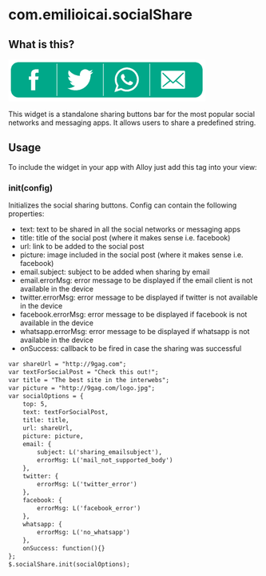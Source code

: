 # com.emilioicai.socialShare
## What is this?
![](screenshot.png?raw=true)

This widget is a standalone sharing buttons bar for the most popular social networks and messaging apps. It allows users to share a predefined string.
## Usage
To include the widget in your app with Alloy just add this tag into your view:
<Require type="widget" src="com.emilioicai.socialShare" id="socialShare"/>

### init(config)
Initializes the social sharing buttons. Config can contain the following properties:
- text: text to be shared in all the social networks or messaging apps
- title: title of the social post (where it makes sense i.e. facebook)
- url: link to be added to the social post
- picture: image included in the social post (where it makes sense i.e. facebook)
- email.subject: subject to be added when sharing by email
- email.errorMsg: error message to be displayed if the email client is not available in the device
- twitter.errorMsg: error message to be displayed if twitter is not available in the device
- facebook.errorMsg: error message to be displayed if facebook is not available in the device
- whatsapp.errorMsg: error message to be displayed if whatsapp is not available in the device
- onSuccess: callback to be fired in case the sharing was successful

```
var shareUrl = "http://9gag.com";
var textForSocialPost = "Check this out!";
var title = "The best site in the interwebs";
var picture = "http://9gag.com/logo.jpg";
var socialOptions = {
	top: 5,
	text: textForSocialPost,
	title: title,
	url: shareUrl,
	picture: picture,
	email: {
		subject: L('sharing_emailsubject'),
		errorMsg: L('mail_not_supported_body')
	},
	twitter: {
		errorMsg: L('twitter_error')
	},
	facebook: {
		errorMsg: L('facebook_error')
	},
	whatsapp: {
		errorMsg: L('no_whatsapp')
	},
	onSuccess: function(){}
};
$.socialShare.init(socialOptions);
```
